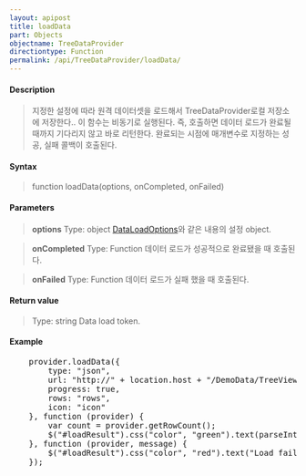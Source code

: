 ```yaml
---
layout: apipost
title: loadData
part: Objects
objectname: TreeDataProvider
directiontype: Function
permalink: /api/TreeDataProvider/loadData/
---
```



#### Description

> 지정한 설정에 따라 원격 데이터셋을 로드해서 TreeDataProvider로컬 저장소에 저장한다.. 이 함수는 비동기로 실행된다. 즉, 호출하면 데이터 로드가 완료될 때까지 기다리지 않고 바로 리턴한다. 완료되는 시점에 매개변수로 지정하는 성공, 실패 콜백이 호출된다.

#### Syntax

> function loadData(options, onCompleted, onFailed)

#### Parameters

> **options**
> Type: object
> [DataLoadOptions](/api/TreeDataProvider/)와 같은 내용의 설정 object.

> **onCompleted**
> Type: Function
> 데이터 로드가 성공적으로 완료됐을 때 호출된다.

> **onFailed**
> Type: Function
> 데이터 로드가 실패 했을 때 호출된다.

#### Return value

> Type: string
> Data load token.

#### Example

<pre class="prettyprint">
    provider.loadData({
        type: "json",
        url: "http://" + location.host + "/DemoData/TreeViewJsonData.json?__time__=" + new Date().getTime(),
        progress: true,
        rows: "rows",
        icon: "icon"
    }, function (provider) {
        var count = provider.getRowCount();
        $("#loadResult").css("color", "green").text(parseInt(count).toLocaleString() + " rows loaded.").show();
    }, function (provider, message) {
        $("#loadResult").css("color", "red").text("Load failed: " + message).show();
    });
</pre>

